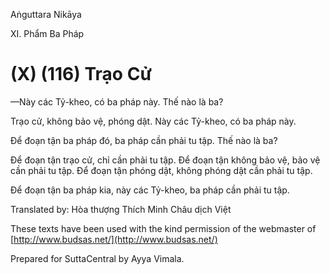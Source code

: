 Aṅguttara Nikāya

XI. Phẩm Ba Pháp

# (X) (116) Trạo Cử

—Này các Tỷ-kheo, có ba pháp này. Thế nào là ba?

Trạo cử, không bảo vệ, phóng dật. Này các Tỷ-kheo, có ba pháp này.

Ðể đoạn tận ba pháp đó, ba pháp cần phải tu tập. Thế nào là ba?

Ðể đoạn tận trạo cử, chỉ cần phải tu tập. Ðể đoạn tận không bảo vệ, bảo vệ cần phải tu tập. Ðể đoạn tận phóng dật, không phóng dật cần phải tu tập.

Ðể đoạn tận ba pháp kia, này các Tỷ-kheo, ba pháp cần phải tu tập.

Translated by: Hòa thượng Thích Minh Châu dịch Việt

These texts have been used with the kind permission of the webmaster of [http://www.budsas.net/](http://www.budsas.net/)

Prepared for SuttaCentral by Ayya Vimala.